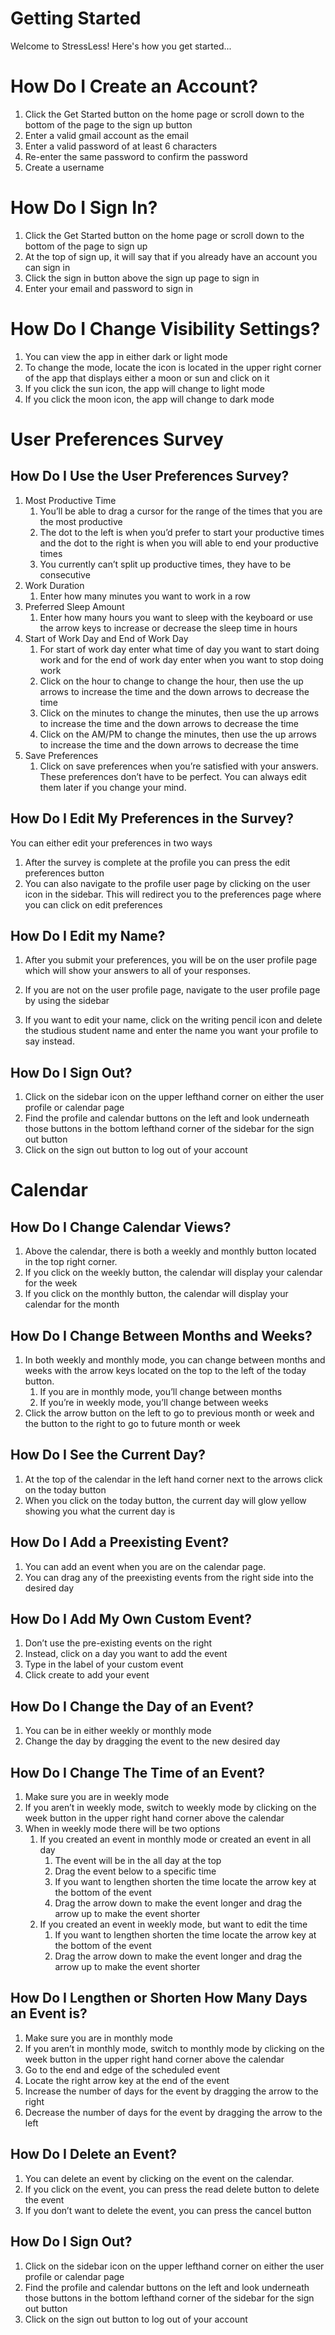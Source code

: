 <!-- Section: Home -->
# Getting Started
Welcome to StressLess! Here's how you get started...

# How Do I Create an Account?

1. Click the Get Started button on the home page or scroll down to the bottom of the page to the sign up button
2. Enter a valid gmail account as the email 
3. Enter a valid password of at least 6 characters 
4. Re-enter the same password to confirm the password 
5. Create a username 

# How Do I Sign In?

1. Click the Get Started button on the home page or scroll down to the bottom of the page to sign up
2. At the top of sign up, it will say that if you already have an account you can sign in 
3. Click the sign in button above the sign up page to sign in
4. Enter your email and password to sign in 

# How Do I Change Visibility Settings?

1. You can view the app in either dark or light mode 
2. To change the mode, locate the icon is located in the upper right corner of the app that displays either a moon or sun and click on it
3. If you click the sun icon, the app will change to light mode 
4. If you click the moon icon, the app will change to dark mode


<!-- Section: preference -->
# User Preferences Survey

## How Do I Use the User Preferences Survey?

1. Most Productive Time
    1. You’ll be able to drag a cursor for the range of the times that you are the most productive 
    2. The dot to the left is when you’d prefer to start your productive times and the dot to the right is when you will able to end your productive times
    3. You currently can’t split up productive times, they have to be consecutive 
2. Work Duration 
    1. Enter how many minutes you want to work in a row
3. Preferred Sleep Amount
    1. Enter how many hours you want to sleep with the keyboard or use the arrow keys to increase or decrease the sleep time in hours 
4. Start of Work Day and End of Work Day
    1. For start of work day enter what time of day you want to start doing work and for the end of work day enter when you want to stop doing work
    2. Click on the hour to change to change the hour, then use the up arrows to increase the time and the down arrows to decrease the time
    3. Click on the minutes to change the minutes, then use the up arrows to increase the time and the down arrows to decrease the time 
    4. Click on the AM/PM to change the minutes, then use the up arrows to increase the time and the down arrows to decrease the time
5. Save Preferences 
    1. Click on save preferences when you’re satisfied with your answers. These preferences don’t have to be perfect. You can always edit them later if you change your mind. 


<!-- Section: dashboard/profilepage -->
## How Do I Edit My Preferences in the Survey?

You can either edit your preferences in two ways

1. After the survey is complete at the profile you can press the edit preferences button 
2. You can also navigate to the profile user page by clicking on the user icon in the sidebar. This will redirect you to the preferences page where you can click on edit preferences

## How Do I Edit my Name?

 1.   After you submit your preferences, you will be on the user profile page which will show your    answers to all of your responses.

1. If you are not on the user profile page, navigate to the user profile page by using the sidebar
2. If you want to edit your name, click on the writing pencil icon and delete the studious student name and enter the name you want your profile to say instead.

## How Do I Sign Out?
1. Click on the sidebar icon on the upper lefthand corner on either the user profile or calendar page 
2. Find the profile and calendar buttons on the left and look underneath those buttons in the bottom lefthand corner of the sidebar for the sign out button 
3. Click on the sign out button to log out of your account


<!-- Section: dashboard/calendar -->
# Calendar

## How Do I Change Calendar Views?

1. Above the calendar, there is both a weekly and monthly button located in the top right corner.
2. If you click on the weekly button, the calendar will display your calendar for the week
3. If you click on the monthly button, the calendar will display your calendar for the month

## How Do I Change Between Months and Weeks?

1. In both weekly and monthly mode, you can change between months and weeks with the arrow keys located on the top to the left of the today button. 
    1. If you are in monthly mode, you’ll change between months
    2. If you’re in weekly mode, you’ll change between weeks
2. Click the arrow button on the left to go to previous month or week and the button to the right to go to future month or week

## How Do I See the Current Day?

1. At the top of the calendar in the left hand corner next to the arrows click on the today button
2. When you click on the today button, the current day will glow yellow showing you what the current day is

## How Do I Add a Preexisting Event?

1. You can add an event when you are on the calendar page. 
2. You can drag any of the preexisting events from the right side into the desired day

## How Do I Add My Own Custom Event?

1. Don’t use the pre-existing events on the right
2. Instead, click on a day you want to add the event
3. Type in the label of your custom event
4. Click create to add your event

## How Do I Change the Day of an Event?

1. You can be in either weekly or monthly mode 
2. Change the day by dragging the event to the new desired day 

## How Do I Change The Time of an Event?

1. Make sure you are in weekly mode 
2. If you aren’t in weekly mode, switch to weekly mode by clicking on the week button in the upper right hand corner above the calendar 
3. When in weekly mode there will be two options 
    1. If you created an event in monthly mode or created an event in all day
        1. The event will be in the all day at the top 
        2. Drag the event below to a specific time 
        3. If you want to lengthen shorten the time locate the arrow key at the bottom of the event
        4. Drag the arrow down to make the event longer and drag the arrow up to make the event shorter
    2. If you created an event in weekly mode, but want to edit the time
        1. If you want to lengthen shorten the time locate the arrow key at the bottom of the event
        2. Drag the arrow down to make the event longer and drag the arrow up to make the event shorter

## How Do I Lengthen or Shorten How Many Days an Event is?

1. Make sure you are in monthly mode
2. If you aren’t in monthly mode, switch to monthly mode by clicking on the week button in the upper right hand corner above the calendar 
3. Go to the end and edge of the scheduled event 
4. Locate the right arrow key at the end of the event 
5. Increase the number of days for the event by dragging the arrow to the right 
6. Decrease the number of days for the event by dragging the arrow to the left

## How Do I Delete an Event?

1. You can delete an event by clicking on the event on the calendar. 
2. If you click on the event, you can press the read delete button to delete the event
3. If you don’t want to delete the event, you can press the cancel button

## How Do I Sign Out?
1. Click on the sidebar icon on the upper lefthand corner on either the user profile or calendar page 
2. Find the profile and calendar buttons on the left and look underneath those buttons in the bottom lefthand corner of the sidebar for the sign out button 
3. Click on the sign out button to log out of your account
